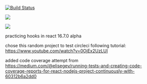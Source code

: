 

[![Build Status](https://travis-ci.org/muscaiu/hooks-practice.svg?branch=master)](https://travis-ci.org/muscaiu/hooks-practice)

![](https://img.shields.io/github/manifest-json/v/muscaiu/hooks-practice.svg)

![](https://img.shields.io/coveralls/muscaiu/hooks-practice.svg)

practicing hooks in react 16.7.0 alpha 

chose this random project to test circleci following tutorial: https://www.youtube.com/watch?v=0OjEx2UzLUI

added code coverage attempt from https://medium.com/@elisegev/running-tests-and-creating-code-coverage-reports-for-react-nodejs-project-continuously-with-60312b6a2dd0
